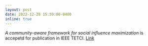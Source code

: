 ```yaml
---
layout: post
date: 2022-12-28 15:59:00-0400
inline: true
---
```

*A community-aware framework for social influence maximization* is accepetd for publication in IEEE TETCI. [Link](https://arxiv.org/abs/2207.08937)
